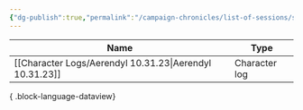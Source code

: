```yaml
---
{"dg-publish":true,"permalink":"/campaign-chronicles/list-of-sessions/session-4/","tags":["Event"]}
---
```



| Name                                                       | Type          |
| ---------------------------------------------------------- | ------------- |
| [[Character Logs/Aerendyl 10.31.23\|Aerendyl 10.31.23]] | Character log |

{ .block-language-dataview}